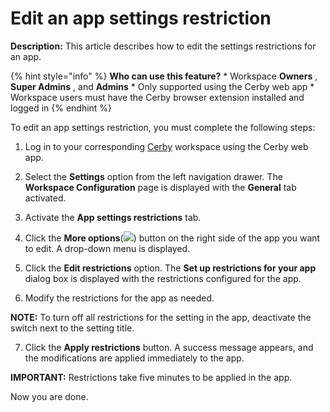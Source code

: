 # Edit an app settings restriction

**Description:** This article describes how to edit the settings restrictions for an app.

{% hint style="info" %} **Who can use this feature?** * Workspace **Owners** ,
**Super Admins** , and **Admins** * Only supported using the Cerby web app *
Workspace users must have the Cerby browser extension installed and logged in
{% endhint %}

To edit an app settings restriction, you must complete the following steps:

  1. Log in to your corresponding [Cerby](https://app.cerby.com/) workspace using the Cerby web app.

  2. Select the **Settings** option from the left navigation drawer. The **Workspace Configuration** page is displayed with the **General** tab activated.

  3. Activate the **App settings restrictions** tab. 

  4. Click the **More options**(![](https://downloads.intercomcdn.com/i/o/pc0ldyqu/1295530153/35d99ea6ff3fd2ccb1b85e11032e/AD_4nXeUcj00C6_L7b0jfL7ifaxugFplYH4RC0y37hStRpSK6ujjvKTOBBkgTFvSBPBgEEWLOfIa0398IlsSvDTkSZOkXlUd1XMw03fPLytfTGzB7lMpJactCk_AU0WtTAdCXc5is8JvMA?expires=1740258000&signature=e6fbd59110e28789d94eaf1bbfac717adbce423719a1af683da4b1e3652d205c&req=dSIuE8x9nYBaWvMW3Hu4gXCh85iln4cN1Ji62eZmqnTnHYaSENCAC8zqRS4P%0A%2Fg%3D%3D%0A)) button on the right side of the app you want to edit. A drop-down menu is displayed. 

  5. Click the **Edit restrictions** option. The **Set up restrictions for your app** dialog box is displayed with the restrictions configured for the app.

  6. Modify the restrictions for the app as needed.

**NOTE:** To turn off all restrictions for the setting in the app, deactivate
the switch next to the setting title.

  7. Click the **Apply restrictions** button. A success message appears, and the modifications are applied immediately to the app.

**IMPORTANT:** Restrictions take five minutes to be applied in the app.

Now you are done.

